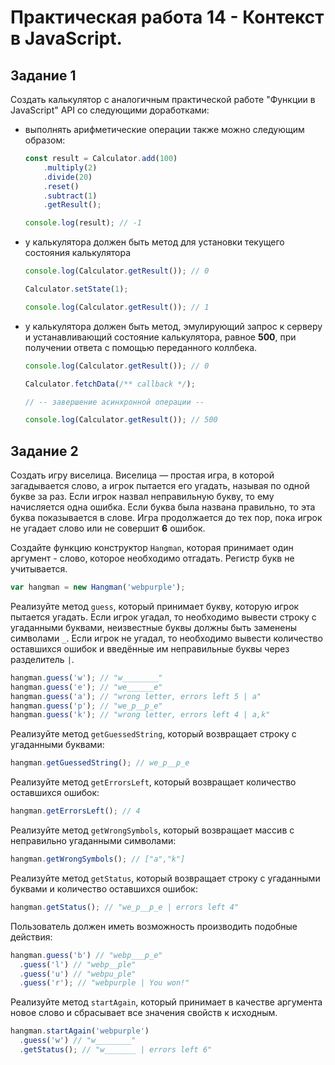 # Практическая работа 14 - Контекст в JavaScript.

## Задание 1

Создать калькулятор с аналогичным практической работе "Функции в JavaScript" API со следующими доработками:

-   выполнять арифметические операции также можно следующим образом:

    ```js
    const result = Calculator.add(100)
        .multiply(2)
        .divide(20)
        .reset()
        .subtract(1)
        .getResult();

    console.log(result); // -1
    ```

-   у калькулятора должен быть метод для установки текущего состояния калькулятора

    ```js
    console.log(Calculator.getResult()); // 0

    Calculator.setState(1);

    console.log(Calculator.getResult()); // 1
    ```

-   у калькулятора должен быть метод, эмулирующий запрос к серверу и устанавливающий состояние калькулятора, равное **500**, при получении ответа с помощью переданного коллбека.

    ```js
    console.log(Calculator.getResult()); // 0

    Calculator.fetchData(/** callback */);

    // -- завершение асинхронной операции --

    console.log(Calculator.getResult()); // 500
    ```

## Задание 2

Создать игру виселица. Виселица — простая игра, в которой загадывается слово, а игрок пытается его угадать, называя по одной букве за раз. Если игрок назвал неправильную букву, то ему начисляется одна ошибка. Если буква была названа правильно, то эта буква показывается в слове. Игра продолжается до тех пор, пока игрок не угадает слово или не совершит **6** ошибок.

Создайте функцию конструктор `Hangman`, которая принимает один аргумент - слово, которое необходимо отгадать. Регистр букв не учитывается.  

```javascript
var hangman = new Hangman('webpurple');
```

Реализуйте метод `guess`, который принимает букву, которую игрок пытается угадать. Если игрок угадал, то необходимо вывести строку с угаданными буквами, неизвестные буквы должны быть заменены символами `_`. Если игрок не угадал, то необходимо вывести количество оставшихся ошибок и введённые им неправильные буквы через разделитель `|`.

```javascript
hangman.guess('w'); // "w________"
hangman.guess('e'); // "we______e"
hangman.guess('a'); // "wrong letter, errors left 5 | a"
hangman.guess('p'); // "we_p__p_e"
hangman.guess('k'); // "wrong letter, errors left 4 | a,k"
```

Реализуйте метод `getGuessedString`, который возвращает строку с угаданными буквами:

```javascript
hangman.getGuessedString(); // we_p__p_e
```

Реализуйте метод `getErrorsLeft`, который возвращает количество оставшихся ошибок:

```javascript
hangman.getErrorsLeft(); // 4
```

Реализуйте метод `getWrongSymbols`, который возвращает массив с неправильно угаданными символами:

```javascript
hangman.getWrongSymbols(); // ["a","k"]
```

Реализуйте метод `getStatus`, который возвращает строку с угаданными буквами и количество оставшихся ошибок:

```javascript
hangman.getStatus(); // "we_p__p_e | errors left 4"
```

Пользователь должен иметь возможность производить подобные действия:

```javascript
hangman.guess('b') // "webp___p_e"
  .guess('l') // "webp__ple"
  .guess('u') // "webpu_ple"
  .guess('r'); // "webpurple | You won!"
```

Реализуйте метод `startAgain`, который принимает в качестве аргумента новое слово и сбрасывает все значения свойств к исходным.

```javascript
hangman.startAgain('webpurple')
  .guess('w') // "w________"
  .getStatus(); // "w_______ | errors left 6"
```